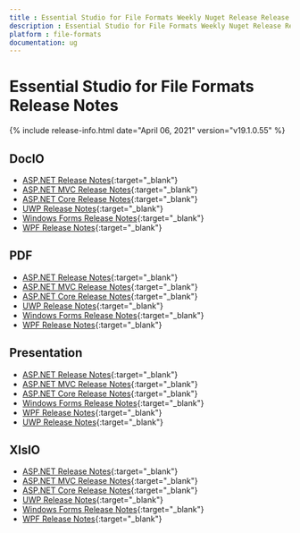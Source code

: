 ```yaml
---
title : Essential Studio for File Formats Weekly Nuget Release Release Notes  
description : Essential Studio for File Formats Weekly Nuget Release Release Notes  
platform : file-formats
documentation: ug
---
```


# Essential Studio for File Formats  Release Notes  

{% include release-info.html date="April 06, 2021" version="v19.1.0.55" %} 

## DocIO

* [ASP.NET Release Notes](/aspnet/release-notes/v19.1.0.55#docio){:target="_blank"}
* [ASP.NET MVC Release Notes](/aspnetmvc/release-notes/v19.1.0.55#docio){:target="_blank"}
* [ASP.NET Core Release Notes](/aspnet-core/release-notes/v19.1.0.55#docio){:target="_blank"}
* [UWP Release Notes](/uwp/release-notes/v19.1.0.55#docio){:target="_blank"}
* [Windows Forms Release Notes](/windowsforms/release-notes/v19.1.0.55#docio){:target="_blank"}
* [WPF Release Notes](/wpf/release-notes/v19.1.0.55#docio){:target="_blank"}


## PDF

* [ASP.NET Release Notes](/aspnet/release-notes/v19.1.0.55#pdf){:target="_blank"}
* [ASP.NET MVC Release Notes](/aspnetmvc/release-notes/v19.1.0.55#pdf){:target="_blank"}
* [ASP.NET Core Release Notes](/aspnet-core/release-notes/v19.1.0.55#pdf){:target="_blank"}
* [UWP Release Notes](/uwp/release-notes/v19.1.0.55#pdf){:target="_blank"}
* [Windows Forms Release Notes](/windowsforms/release-notes/v19.1.0.55#pdf){:target="_blank"}
* [WPF Release Notes](/wpf/release-notes/v19.1.0.55#pdf){:target="_blank"}


## Presentation

* [ASP.NET Release Notes](/aspnet/release-notes/v19.1.0.55#presentation){:target="_blank"}
* [ASP.NET MVC Release Notes](/aspnetmvc/release-notes/v19.1.0.55#presentation){:target="_blank"}
* [ASP.NET Core Release Notes](/aspnet-core/release-notes/v19.1.0.55#presentation){:target="_blank"}
* [Windows Forms Release Notes](/windowsforms/release-notes/v19.1.0.55#presentation){:target="_blank"}
* [WPF Release Notes](/wpf/release-notes/v19.1.0.55#presentation){:target="_blank"}
* [UWP Release Notes](/uwp/release-notes/v19.1.0.55#presentation){:target="_blank"}


## XlsIO

* [ASP.NET Release Notes](/aspnet/release-notes/v19.1.0.55#xlsio){:target="_blank"}
* [ASP.NET MVC Release Notes](/aspnetmvc/release-notes/v19.1.0.55#xlsio){:target="_blank"}
* [ASP.NET Core Release Notes](/aspnet-core/release-notes/v19.1.0.55#xlsio){:target="_blank"}
* [UWP Release Notes](/uwp/release-notes/v19.1.0.55#xlsio){:target="_blank"}
* [Windows Forms Release Notes](/windowsforms/release-notes/v19.1.0.55#xlsio){:target="_blank"}
* [WPF Release Notes](/wpf/release-notes/v19.1.0.55#xlsio){:target="_blank"}